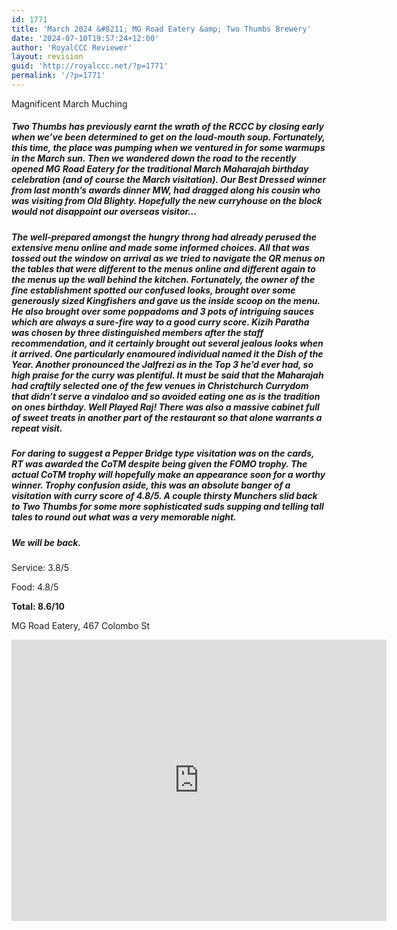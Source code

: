 ```yaml
---
id: 1771
title: 'March 2024 &#8211; MG Road Eatery &amp; Two Thumbs Brewery'
date: '2024-07-10T19:57:24+12:00'
author: 'RoyalCCC Reviewer'
layout: revision
guid: 'http://royalccc.net/?p=1771'
permalink: '/?p=1771'
---
```


Magnificent March Muching

##### Two Thumbs has previously earnt the wrath of the RCCC by closing early when we’ve been determined to get on the loud-mouth soup. Fortunately, this time, the place was pumping when we ventured in for some warmups in the March sun. Then we wandered down the road to the recently opened MG Road Eatery for the traditional March Maharajah birthday celebration (and of course the March visitation). Our Best Dressed winner from last month’s awards dinner MW, had dragged along his cousin who was visiting from Old Blighty. Hopefully the new curryhouse on the block would not disappoint our overseas visitor…


##### The well-prepared amongst the hungry throng had already perused the extensive menu online and made some informed choices. All that was tossed out the window on arrival as we tried to navigate the QR menus on the tables that were different to the menus online and different again to the menus up the wall behind the kitchen. Fortunately, the owner of the fine establishment spotted our confused looks, brought over some generously sized Kingfishers and gave us the inside scoop on the menu. He also brought over some poppadoms and 3 pots of intriguing sauces which are always a sure-fire way to a good curry score. Kizih Paratha was chosen by three distinguished members after the staff recommendation, and it certainly brought out several jealous looks when it arrived. One particularly enamoured individual named it the Dish of the Year. Another pronounced the Jalfrezi as in the Top 3 he’d ever had, so high praise for the curry was plentiful. It must be said that the Maharajah had craftily selected one of the few venues in Christchurch Currydom that didn’t serve a vindaloo and so avoided eating one as is the tradition on ones birthday. Well Played Raj! There was also a massive cabinet full of sweet treats in another part of the restaurant so that alone warrants a repeat visit.

##### For daring to suggest a Pepper Bridge type visitation was on the cards, RT was awarded the CoTM despite being given the FOMO trophy. The actual CoTM trophy will hopefully make an appearance soon for a worthy winner. Trophy confusion aside, this was an absolute banger of a visitation with curry score of 4.8/5. A couple thirsty Munchers slid back to Two Thumbs for some more sophisticated suds supping and telling tall tales to round out what was a very memorable night.


##### We will be back.

Service: 3.8/5

Food: 4.8/5

**Total: 8.6/10**

MG Road Eatery, 467 Colombo St

<iframe allowfullscreen="allowfullscreen" height="450" loading="lazy" src="https://www.google.com/maps/embed?pb=!1m18!1m12!1m3!1d723.015537885995!2d172.6357808696289!3d-43.5427463260801!2m3!1f0!2f0!3f0!3m2!1i1024!2i768!4f13.1!3m3!1m2!1s0x6d318bcaef9c1393%3A0x37ac557b9f592ce3!2sMG%20Road%20Eatery!5e0!3m2!1sen!2snz!4v1718702912844!5m2!1sen!2snz" style="border: 0;" width="600"></iframe>

<div class="wp-block-group"> </div>